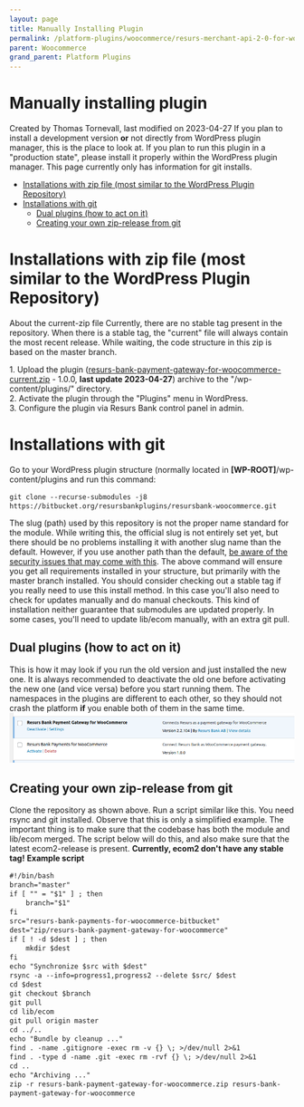 ```yaml
---
layout: page
title: Manually Installing Plugin
permalink: /platform-plugins/woocommerce/resurs-merchant-api-2-0-for-woocommerce/manually-installing-plugin/
parent: Woocommerce
grand_parent: Platform Plugins
---
```




# Manually installing plugin 
Created by Thomas Tornevall, last modified on 2023-04-27
If you plan to install a development version **or** not directly from
WordPress plugin manager, this is the place to look at. If you plan to
run this plugin in a "production state", please install it properly
within the WordPress plugin manager. This page currently only has
information for git installs.
- [Installations with zip file (most similar to the WordPress Plugin
  Repository)](#Manuallyinstallingplugin-Installationswithzipfile(mostsimilartotheWordPressPluginRepository))
- [Installations with
  git](#Manuallyinstallingplugin-Installationswithgit)
  - [Dual plugins (how to act on
    it)](#Manuallyinstallingplugin-Dualplugins(howtoactonit))
  - [Creating your own zip-release from
    git](#Manuallyinstallingplugin-Creatingyourownzip-releasefromgit)
# Installations with zip file (most similar to the WordPress Plugin Repository)
About the current-zip file
Currently, there are no stable tag present in the repository. When there
is a stable tag, the "current" file will always contain the most recent
release. While waiting, the code structure in this zip is based on the
master branch.
  
1\. Upload the plugin
([resurs-bank-payment-gateway-for-woocommerce-current.zip](../../../../attachments/91029909/91030034.zip) -
1.0.0, **last update 2023-04-27**) archive to the "/wp-content/plugins/"
directory.  
2. Activate the plugin through the "Plugins" menu in WordPress.  
3. Configure the plugin via Resurs Bank control panel in admin.
# Installations with git
Go to your WordPress plugin structure (normally located in
**\[WP-ROOT\]**/wp-content/plugins and run this command:
``` syntaxhighlighter-pre
git clone --recurse-submodules -j8 https://bitbucket.org/resursbankplugins/resursbank-woocommerce.git
```
The slug (path) used by this repository is not the proper name standard
for the module. While writing this, the official slug is not entirely
set yet, but there should be no problems installing it with another slug
name than the default. However, if you use another path than the
default, [be aware of the security issues that may come with
this](https://vavkamil.cz/2021/11/25/wordpress-plugin-confusion-update-can-get-you-pwned/).
The above command will ensure you get all requirements installed in your
structure, but primarily with the master branch installed. You should
consider checking out a stable tag if you really need to use this
install method. In this case you'll also need to check for updates
manually and do manual checkouts.
This kind of installation neither guarantee that submodules are updated
properly. In some cases, you'll need to update lib/ecom manually, with
an extra git pull.
## Dual plugins (how to act on it)
This is how it may look if you run the old version and just installed
the new one. It is always recommended to deactivate the old one before
activating the new one (and vice versa) before you start running them.
The namespaces in the plugins are different to each other, so they
should not crash the platform **if** you enable both of them in the same
time.
![](../../../../attachments/91029909/91029913.png)
## Creating your own zip-release from git
Clone the repository as shown above. Run a script similar like this. You
need rsync and git installed. Observe that this is only a simplified
example. The important thing is to make sure that the codebase has both
the module and lib/ecom merged. The script below will do this, and also
make sure that the latest ecom2-release is present. **Currently, ecom2
don't have any stable tag!**
**Example script**
``` syntaxhighlighter-pre
#!/bin/bash
branch="master"
if [ "" = "$1" ] ; then
    branch="$1"
fi
src="resurs-bank-payments-for-woocommerce-bitbucket"
dest="zip/resurs-bank-payment-gateway-for-woocommerce"
if [ ! -d $dest ] ; then
    mkdir $dest
fi
echo "Synchronize $src with $dest"
rsync -a --info=progress1,progress2 --delete $src/ $dest
cd $dest
git checkout $branch
git pull
cd lib/ecom
git pull origin master
cd ../..
echo "Bundle by cleanup ..."
find . -name .gitignore -exec rm -v {} \; >/dev/null 2>&1
find . -type d -name .git -exec rm -rvf {} \; >/dev/null 2>&1
cd ..
echo "Archiving ..."
zip -r resurs-bank-payment-gateway-for-woocommerce.zip resurs-bank-payment-gateway-for-woocommerce
```
  
  
